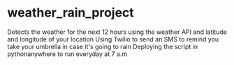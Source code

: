 # weather_rain_project
Detects the weather for the next 12 hours using the weather API and latitude and longitude of your location 
Using Twilio to send an SMS to remind you take your umbrella in case it's going to rain 
Deploying the script in pythonanywhere to run everyday at 7 a.m 
